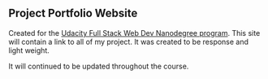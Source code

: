 ## Project Portfolio Website

Created for the [Udacity Full Stack Web Dev Nanodegree program](https://www.udacity.com/course/full-stack-web-developer-nanodegree--nd004).  This site will contain a link to all of my project.  It was created to be response and light weight.

It will continued to be updated throughout the course.